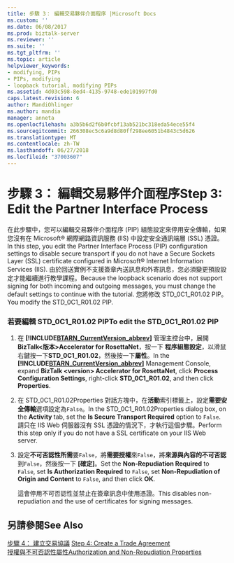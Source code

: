 ```yaml
---
title: 步驟 3： 編輯交易夥伴介面程序 |Microsoft Docs
ms.custom: ''
ms.date: 06/08/2017
ms.prod: biztalk-server
ms.reviewer: ''
ms.suite: ''
ms.tgt_pltfrm: ''
ms.topic: article
helpviewer_keywords:
- modifying, PIPs
- PIPs, modifying
- loopback tutorial, modifying PIPs
ms.assetid: 4d03c598-8ed4-4135-9748-ede101997fd0
caps.latest.revision: 6
author: MandiOhlinger
ms.author: mandia
manager: anneta
ms.openlocfilehash: a3b5b6d2f6b0fcbf13ab521bc318eda54ece55f4
ms.sourcegitcommit: 266308ec5c6a9d8d80ff298ee6051b4843c5d626
ms.translationtype: MT
ms.contentlocale: zh-TW
ms.lasthandoff: 06/27/2018
ms.locfileid: "37003607"
---
```

# <a name="step-3-edit-the-partner-interface-process"></a><span data-ttu-id="dc6b4-102">步驟 3： 編輯交易夥伴介面程序</span><span class="sxs-lookup"><span data-stu-id="dc6b4-102">Step 3: Edit the Partner Interface Process</span></span>
<span data-ttu-id="dc6b4-103">在此步驟中，您可以編輯交易夥伴介面程序 (PIP) 組態設定來停用安全傳輸，如果您沒有在 Microsoft® 網際網路資訊服務 (IIS) 中設定安全通訊端層 (SSL) 憑證。</span><span class="sxs-lookup"><span data-stu-id="dc6b4-103">In this step, you edit the Partner Interface Process (PIP) configuration settings to disable secure transport if you do not have a Secure Sockets Layer (SSL) certificate configured in Microsoft® Internet Information Services (IIS).</span></span> <span data-ttu-id="dc6b4-104">由於回送實例不支援簽章內送訊息和外寄訊息，您必須變更預設設定才能繼續進行教學課程。</span><span class="sxs-lookup"><span data-stu-id="dc6b4-104">Because the loopback scenario does not support signing for both incoming and outgoing messages, you must change the default settings to continue with the tutorial.</span></span> <span data-ttu-id="dc6b4-105">您將修改 STD_0C1_R01.02 PIP。</span><span class="sxs-lookup"><span data-stu-id="dc6b4-105">You modify the STD_0C1_R01.02 PIP.</span></span>  
  
### <a name="to-edit-the-std0c1r0102-pip"></a><span data-ttu-id="dc6b4-106">若要編輯 STD_0C1_R01.02 PIP</span><span class="sxs-lookup"><span data-stu-id="dc6b4-106">To edit the STD_0C1_R01.02 PIP</span></span>  
  
1. <span data-ttu-id="dc6b4-107">在  **[!INCLUDE[BTARN_CurrentVersion_abbrev](../../includes/btarn-currentversion-abbrev-md.md)]** 管理主控台中，展開**BizTalk\<版本\>Accelerator for RosettaNet**，按一下 **程序組態設定**，以滑鼠右鍵按一下**STD_0C1_R01.02**，然後按一下**屬性**。</span><span class="sxs-lookup"><span data-stu-id="dc6b4-107">In the **[!INCLUDE[BTARN_CurrentVersion_abbrev](../../includes/btarn-currentversion-abbrev-md.md)]** Management Console, expand **BizTalk \<version\> Accelerator for RosettaNet**, click **Process Configuration Settings**, right-click **STD_0C1_R01.02**, and then click **Properties**.</span></span>  
  
2. <span data-ttu-id="dc6b4-108">在 STD_0C1_R01.02Properties 對話方塊中，在**活動**索引標籤上，設定**需要安全傳輸**選項設定為`False`。</span><span class="sxs-lookup"><span data-stu-id="dc6b4-108">In the STD_0C1_R01.02Properties dialog box, on the **Activity** tab, set the **Is Secure Transport Required** option to `False`.</span></span> <span data-ttu-id="dc6b4-109">請只在 IIS Web 伺服器沒有 SSL 憑證的情況下，才執行這個步驟。</span><span class="sxs-lookup"><span data-stu-id="dc6b4-109">Perform this step only if you do not have a SSL certificate on your IIS Web server.</span></span>  
  
3. <span data-ttu-id="dc6b4-110">設定**不可否認性所需**要`False`，將**需要授權**來`False`，將**來源與內容的不可否認**到`False`，然後按一下 **[確定]**。</span><span class="sxs-lookup"><span data-stu-id="dc6b4-110">Set the **Non-Repudiation Required** to `False`, set **Is Authorization Required** to `False`, set **Non-Repudiation of Origin and Content** to `False`, and then click **OK**.</span></span>  
  
    <span data-ttu-id="dc6b4-111">這會停用不可否認性並禁止在簽章訊息中使用憑證。</span><span class="sxs-lookup"><span data-stu-id="dc6b4-111">This disables non-repudiation and the use of certificates for signing messages.</span></span>  
  
## <a name="see-also"></a><span data-ttu-id="dc6b4-112">另請參閱</span><span class="sxs-lookup"><span data-stu-id="dc6b4-112">See Also</span></span>  
 <span data-ttu-id="dc6b4-113">[步驟 4： 建立交易協議](../../adapters-and-accelerators/accelerator-rosettanet/step-4-create-a-trade-agreement.md) </span><span class="sxs-lookup"><span data-stu-id="dc6b4-113">[Step 4: Create a Trade Agreement](../../adapters-and-accelerators/accelerator-rosettanet/step-4-create-a-trade-agreement.md) </span></span>  
 [<span data-ttu-id="dc6b4-114">授權與不可否認性屬性</span><span class="sxs-lookup"><span data-stu-id="dc6b4-114">Authorization and Non-Repudiation Properties</span></span>](../../adapters-and-accelerators/accelerator-rosettanet/authorization-and-non-repudiation-properties.md)